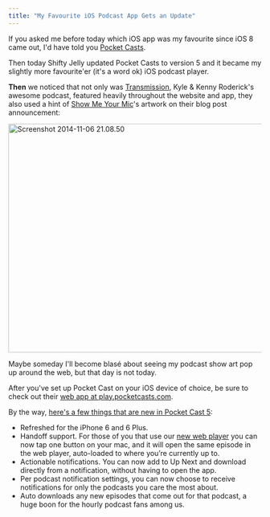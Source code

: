 ```yaml
---
title: "My Favourite iOS Podcast App Gets an Update"
---
```

<p>If you asked me before today which iOS app was my favourite since iOS 8 came out, I'd have told you <a href="https://itunes.apple.com/ca/app/pocket-casts/id414834813?mt=8&uo=4&at=10l4Ki">Pocket Casts</a>.</p>
<p>Then today Shifty Jelly updated Pocket Casts to version 5 and it became my slightly more favourite'er (it's a word ok) iOS podcast player.</p>
<p><strong>Then</strong> we noticed that not only was <a href="http://goodstuff.fm/transmission">Transmission</a>, Kyle &amp; Kenny Roderick's awesome podcast, featured heavily throughout the website and app, they also used a hint of <a href="http://goodstuff.fm/smym">Show Me Your Mic</a>'s artwork on their blog post announcement:</p>
<p><img src="https://chrisenns.com/wp-content/uploads/2014/11/Screenshot-2014-11-06-21.08.50-600x456.png" alt="Screenshot 2014-11-06 21.08.50" width="600" height="456" class="aligncenter size-large wp-image-22139" /></p>
<p>Maybe someday I'll become blasé about seeing my podcast show art pop up around the web, but that day is not today.</p>
<p>After you've set up Pocket Cast on your iOS device of choice, be sure to check out their <a href="https://play.pocketcasts.com/">web app at play.pocketcasts.com</a>.</p>
<p>By the way, <a href="http://blog.shiftyjelly.com/2014/11/07/pocket-casts-5-for-ios-bigger-than-the-biggest/">here's a few things that are new in Pocket Cast 5</a>:</p>
<ul>
<li>Refreshed for the iPhone 6 and 6 Plus.</li>
<li>Handoff support. For those of you that use our <a href="https://play.pocketcasts.com/">new web player</a> you can now tap one button on your mac, and it will open the same episode in the web player, auto-loaded to where you’re currently up to.</li>
<li>Actionable notifications. You can now add to Up Next and download directly from a notification, without having to open the app.</li>
<li>Per podcast notification settings, you can now choose to receive notifications for only the podcasts you care the most about.</li>
<li>Auto downloads any new episodes that come out for that podcast, a huge boon for the hourly podcast fans among us.</li>
</ul>
<p><a href="https://itunes.apple.com/ca/app/pocket-casts/id414834813?mt=8&uo=4&at=10l4Ki" target="itunes_store" style="display:inline-block;overflow:hidden;background:url(https://linkmaker.itunes.apple.com/htmlResources/assets/en_us//images/web/linkmaker/badge_appstore-lrg.png) no-repeat;width:135px;height:40px;@media only screen{background-image:url(https://linkmaker.itunes.apple.com/htmlResources/assets/en_us//images/web/linkmaker/badge_appstore-lrg.svg);}"></a></p>
